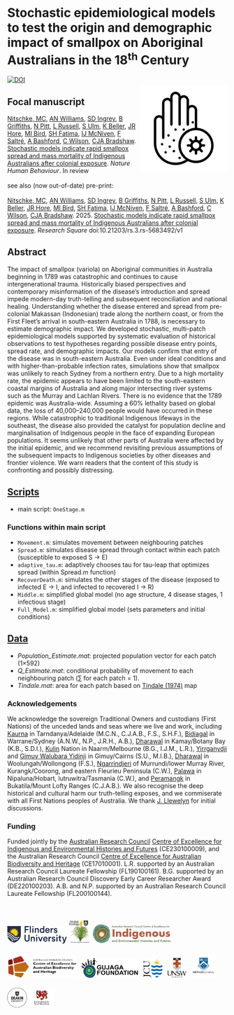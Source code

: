 # Stochastic epidemiological models to test the origin and demographic impact of smallpox on Aboriginal Australians in the 18<sup>th</sup> Century
<img align="right" src="www/smallpox.png" width="200" style="margin-top: 20px">
<a href="https://doi.org/10.5281/zenodo.15549443"><img src="https://zenodo.org/badge/DOI/10.5281/zenodo.15549443.svg" alt="DOI"></a>

## Focal manuscript
<a href="https://www.flinders.edu.au/people/cody.nitschke">Nitschke, MC</a>, <a href="https://au.linkedin.com/in/alan-williams-7973a958">AN Williams</a>, <a href="https://scholars.uow.edu.au/shane-ingrey">SD Ingrey</a>, <a href="https://experts.deakin.edu.au/42085-billy-griffiths">B Griffiths</a>, <a href="https://au.linkedin.com/in/nick-pitt-772440ba">N Pitt</a>, <a href="https://research.monash.edu/en/persons/lynette-russell-am">L Russell</a>, <a href="https://portfolio.jcu.edu.au/researchers/sean.ulm/">S Ulm</a>, <a href="https://www.facebook.com/profile.php?id=100076324899510">K Beller</a>, <a href="https://research.unsw.edu.au/people/dr-jarrod-ray-hore">JR Hore</a>, <a href="https://portfolio.jcu.edu.au/researchers/michael.bird">MI Bird</a>, <a href="https://globalecologyflinders.com/people/#SHF">SH Fatima</a>, <a href="https://research.monash.edu/en/persons/ian-mcniven">IJ McNiven</a>, <a href="https://www.flinders.edu.au/people/frederik.saltre">F Saltré</a>, <a href="https://www.unsw.edu.au/staff/alison-bashford">A Bashford</a>, <a href="https://discover.utas.edu.au/Christopher.Wilson">C Wilson</a>, <a href="https://www.flinders.edu.au/people/corey.bradshaw">CJA Bradshaw</a>. <a href="http://doi.org/">Stochastic models indicate rapid smallpox spread and mass mortality of Indigenous Australians after colonial exposure</a>. <em>Nature Human Behaviour</em>. In review<br>
<br>
see also (now out-of-date) pre-print:<br>
<br>
<a href="https://www.flinders.edu.au/people/cody.nitschke">Nitschke, MC</a>, <a href="https://au.linkedin.com/in/alan-williams-7973a958">AN Williams</a>, <a href="https://scholars.uow.edu.au/shane-ingrey">SD Ingrey</a>, <a href="https://experts.deakin.edu.au/42085-billy-griffiths">B Griffiths</a>, <a href="https://au.linkedin.com/in/nick-pitt-772440ba">N Pitt</a>, <a href="https://research.monash.edu/en/persons/lynette-russell-am">L Russell</a>, <a href="https://portfolio.jcu.edu.au/researchers/sean.ulm/">S Ulm</a>, <a href="https://www.facebook.com/profile.php?id=100076324899510">K Beller</a>, <a href="https://research.unsw.edu.au/people/dr-jarrod-ray-hore">JR Hore</a>, <a href="https://portfolio.jcu.edu.au/researchers/michael.bird">MI Bird</a>, <a href="https://globalecologyflinders.com/people/#SHF">SH Fatima</a>, <a href="https://research.monash.edu/en/persons/ian-mcniven">IJ McNiven</a>, <a href="https://www.flinders.edu.au/people/frederik.saltre">F Saltré</a>, <a href="https://www.unsw.edu.au/staff/alison-bashford">A Bashford</a>, <a href="https://discover.utas.edu.au/Christopher.Wilson">C Wilson</a>, <a href="https://www.flinders.edu.au/people/corey.bradshaw">CJA Bradshaw</a>. 2025. <a href="https://doi.org/10.21203/rs.3.rs-5683492/v1">Stochastic models indicate rapid smallpox spread and mass mortality of Indigenous Australians after colonial exposure</a>. <em>Research Square</em> doi:10.21203/rs.3.rs-5683492/v1

## Abstract
The impact of smallpox (variola) on Aboriginal communities in Australia beginning in 1789 was catastrophic and continues to cause intergenerational trauma. Historically biased perspectives and contemporary misinformation of the disease’s introduction and spread impede modern-day truth-telling and subsequent reconciliation and national healing. Understanding whether the disease entered and spread from pre-colonial Makassan (Indonesian) trade along the northern coast, or from the First Fleet’s arrival in south-eastern Australia in 1788, is necessary to estimate demographic impact. We developed stochastic, multi-patch epidemiological models supported by systematic evaluation of historical observations to test hypotheses regarding possible disease entry points, spread rate, and demographic impacts. Our models confirm that entry of the disease was in south-eastern Australia. Even under ideal conditions and with higher-than-probable infection rates, simulations show that smallpox was unlikely to reach Sydney from a northern entry. Due to a high mortality rate, the epidemic appears to have been limited to the south-eastern coastal margins of Australia and along major intersecting river systems such as the Murray and Lachlan Rivers. There is no evidence that the 1789 epidemic was Australia-wide. Assuming a 60\% lethality based on global data, the loss of 40,000–240,000 people would have occurred in these regions. While catastrophic to traditional Indigenous lifeways in the southeast, the disease also provided the catalyst for population decline and marginalisation of Indigenous people in the face of expanding European populations. It seems unlikely that other parts of Australia were affected by the initial epidemic, and we recommend revisiting previous assumptions of the subsequent impacts to Indigenous societies by other diseases and frontier violence. We warn readers that the content of this study is confronting and possibly distressing.

## <a href="https://github.com/mcnitschke/Smallpox-in-Aboriginal-Australia/tree/main/scripts">Scripts</a>
- main script: <code>OneStage.m</code>

### Functions within main script
- <code>Movement.m</code>: simulates movement between neighbouring patches
- <code>Spread.m</code>: simulates disease spread through contact within each patch (susceptible to exposed S → E)
- <code>adaptive_tau.m</code>: adaptively chooses tau for tau-leap that optimizes spread (within Spread.m function)
- <code>RecoverDeath.m</code>: simulates the other stages of the disease (exposed to infected E → I, and infected to recovered I → R)
- <code>Middle.m</code>: simplified global model (no age structure, 4 disease stages, 1 infectious stage)
- <code>Full_Model.m</code>: simplified global model (sets parameters and initial conditions)

## <a href="https://github.com/mcnitschke/Smallpox-in-Aboriginal-Australia/tree/main/data">Data</a>
- <em>Population_Estimate.mat</em>: projected population vector for each patch (1×592)
- <em>Q_Estimate.mat</em>: conditional probability of movement to each neighbouring patch (∑ for each patch = 1).  
- <em>Tindale.mat</em>: area for each patch based on <a href="https://catalogue.nla.gov.au/catalog/2753275">Tindale (1974)</a> map

### Acknowledgements
We acknowledge the sovereign Traditional Owners and custodians (First Nations) of the unceded lands and seas where we live and work, including <a href="https://www.kaurnawarra.org.au/kaurna-people">Kaurna</a> in Tarndanya/Adelaide (M.C.N., C.J.A.B., F.S., S.H.F.), <a href="https://www.gujaga.org.au/faq">Bidiagal</a> in Warrane/Sydney (A.N.W., N.P., J.R.H., A.B.), <a href="https://www.sutherlandshire.nsw.gov.au/play-and-explore/local-history-and-heritage/local-history">Dharawal</a> in Kamay/Botany Bay (K.B., S.D.I.), <a href="https://www.melbourne.vic.gov.au/aboriginal-melbourne">Kulin</a> Nation in Naarm/Melbourne (B.G., I.J.M., L.R.), <a href="https://dawulwuru.com.au/">Yirrganydji</a> and <a href="https://www.yidinji.com/">Gimuy Walubara Yidinji</a> in Gimuy/Cairns (S.U., M.I.B.), <a href="https://www.sutherlandshire.nsw.gov.au/play-and-explore/local-history-and-heritage/local-history">Dharawal</a> in Woolungah/Wollongong (F.S.), <a href="https://ngarrindjeri.com.au/">Ngarrindjeri</a> of Murrundi/lower Murray River, Kurangk/Coorong, and eastern Fleurieu Peninsula (C.W.), <a href="https://tacinc.com.au/">Palawa</a> in Nipaluna/Hobart, lutruwitra/Tasmania (C.W.), and <a href="https://www.facebook.com/peramangkgovernancecouncil/">Peramangk</a> in Bukatila/Mount Lofty Ranges (C.J.A.B.). We also recognise the deep historical and cultural harm our truth-telling exposes, and we commiserate with all First Nations peoples of Australia. We thank <a href="https://globalecologyflinders.com/people/#JL">J. Llewelyn</a> for initial discussions.

### Funding
Funded jointly by the <a href="http://www.arc.gov.au">Australian Research Council</a> <a href="http://ciehf.au">Centre of Excellence for Indigenous and Environmental Histories and Futures</a> (CE230100009), and the Australian Research Council <a href="http://epicaustralia.org.au">Centre of Excellence for Australian Biodiversity and Heritage</a> (CE17010001). L.R. supported by an Australian Research Council Laureate Fellowship (FL190100161). B.G. supported by an Australian Research Council Discovery Early Career Researcher Award (DE220100203). A.B. and N.P. supported by an Australian Research Council Laureate Fellowship (FL200100144).</br>
<br>
<p><a href="https://www.flinders.edu.au"><img align="bottom-left" src="www/Flinders_University_Logo_Horizontal_RGB_Master.png" alt="Flinders University" height="40" style="margin-top: 20px"></a> <a href="https://globalecologyflinders.com"><img align="bottom-left" src="www/GEL Logo Kaurna New Transp.png" alt="GEL logo" height="55" style="margin-top: 20px"></a> <a href="https://ciehf.au/"><img align="bottom-left" src="www/CIEHF_Logo_Email_Version Transparent.png" alt="CIEHF" height="45" style="margin-top: 20px"></a> <a href="https://epicaustralia.org.au"><img align="bottom-left" src="www/CabahFCL.cropped.jpg" alt="CABAH" height="50" style="margin-top: 20px"></a> &nbsp; <a href="https://www.facebook.com/profile.php?id=100076324899510"><img align="bottom-left" src="www/GujagaFoundation.png" alt="Gujaga Foundation" height="45" style="margin-top: 20px"></a> &nbsp; <a href="https://www.jcu.edu.au/"><img align="bottom-left" src="www/JCULogo.webp" alt="James Cook University" height="45" style="margin-top: 20px"></a> &nbsp; <a href="https://www.unsw.edu.au/"><img align="bottom-left" src="www/UNSWLogo.png" alt="UNSW" height="45" style="margin-top: 20px"></a> &nbsp; <a href="https://www.monash.edu/"><img align="bottom-left" src="www/MonashLogo.webp" alt="Monash University" height="55" style="margin-top: 20px"></a> &nbsp; <a href="https://www.deakin.edu/"><img align="bottom-left" src="www/DeakinULogo.svg" alt="Deakin University" height="45" style="margin-top: 20px"></a> <a href="https://www.utas.edu/"><img align="bottom-left" src="www/UTASLogo.webp" alt="University of Tasmania" height="45" style="margin-top: 20px"></a></p>
